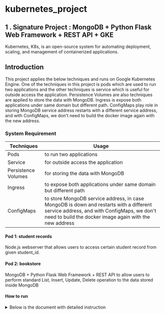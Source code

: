 # kubernetes_project 
## 1 . Signature Project : MongoDB + Python Flask Web Framework + REST API + GKE
Kubernetes, K8s, is an open-source system for automating deployment, scaling, and management of containerized applications.

## Introduction
This project applies the below techniques and runs on Google Kubernetes Engine. One of the techniques in this project is pods which are used to run two applications and the other techniques is service which is useful for outside access the application. Persistence Volumes  are also techniques are applied to store the data with MongoDB. Ingress is expose both applications under same domain but different path. ConfigMaps play role in storing MongoDB service address restarts with a different service address, and with ConfigMaps, we don't need to build the docker image again with the new address.

### System Requirement 

| Techniques	           |     Usage                                                       |
| ------------------------   | -----------------------------------------------------------     |
| Pods	                    | to run two applications                                         |
| Service                    | for outside access the application                              |
| Persistence Volumes        | for storing the data with MongoDB                               |
| Ingress                    |to expose both applications under same domain but different path |
|ConfigMaps                  |to store MongoDB service address, in case MongoDB is down and restarts with a different service                                                                      address, and with ConfigMaps, we don't need to build the docker image again with the new address



#### Pod 1: student records

Node.js webserver that allows users to access certain student record from given student_id.

#### Pod 2: bookstore

MongoDB + Python Flask Web Framework + REST API to allow users to perform standard List, Insert, Update, Delete operation to the data stored inside MongoDB

#### How to run
<details>
<summary> Below is the document with detailed instruction</summary>
<a herf="https://github.com/Maryam-Taherzadeh/Cloud-Computing-Infrastructure/blob/main/Kubernetes_Signature_Project/CS571-Signature%20Project-19529-Maryam-Taherzadeh.pdf">Slides</a>
  
  



#### Result

- How to acess a student's score
'''
curl cs571.project.com/studentserver/api/score?student_id=11111
'''
![picture alt](https://github.com/Maryam-Taherzadeh/Kubernetes-project/blob/main/pic/pic_1.png)

- How to access List Of Book

'''
curl cs571.project.com/bookshelf/books
'''
![picture alt](https://github.com/Maryam-Taherzadeh/Kubernetes-project/blob/main/pic/pic_2.png)

- How to Add a Book
'''
curl -X POST -d "{\"book_name\": \"cloud computing\",\"book_author\": \"unkown\", \"isbn\": \"123456\" }" http://cs571.project.com/bookshelf/book
''''
![picture alt](https://github.com/Maryam-Taherzadeh/Kubernetes-project/blob/main/pic/pic_3.png)

- How to Update a Book
'''
curl -X PUT -d "{\"book_name\": \"123\",\"book_author\": \"test\", \"isbn\": \"123updated\" }" http://cs571.project.com/bookshelf/book/id
''''
![picture alt](https://github.com/Maryam-Taherzadeh/Kubernetes-project/blob/main/pic/pic_4.png)


- How to Delete a Book
'''
Delete a book curl -X DELETE cs571.project.com/bookshelf/book/id
'''
![picture alt](https://github.com/Maryam-Taherzadeh/Kubernetes-project/blob/main/pic/pic_5.png)



  ####Refrences:          
  
https://npu85.npu.edu/~henry/npu/classes/capstone/rest/slide/index_slide.html
https://npu85.npu.edu/~henry/npu/classes/cloud_computing/mongodb/slide/index_slide.html
https://v1-19.docs.kubernetes.io/docs/tasks/access-application-cluster/ingress-minikube/

## 2 . Apache Spark Project : Work Count + PageRank + GKE

### Introduction
Apache Spark is a general-purpose cluster in-memory computing system Provides high level APIs in Java, Scala and Python, and an optimized engine that supports general execution graphs. Provides various high level tool like Spark SQL for structured data processing, Mlib for Machine Learning and more

### How to run




#### Refrences

https://www.datamechanics.co/blog-post/pros-and-cons-of-running-apache-spark-on-kubernetes
https://towardsdatascience.com/how-to-guide-set-up-manage-monitor-spark-on-kubernetes-with-code-examples-c5364ad3aba2
https://www.datamechanics.co/apache-spark-on-kubernetes
https://spark.apache.org/docs/latest/running-on-kubernetes.html
https://npu85.npu.edu/~henry/npu/classes/master_apache_spark/kubernetes/slide/exercise_kubernetes.html
https://npu85.npu.edu/~henry/npu/classes/master_apache_spark/kubernetes/slide/index_slide.html
